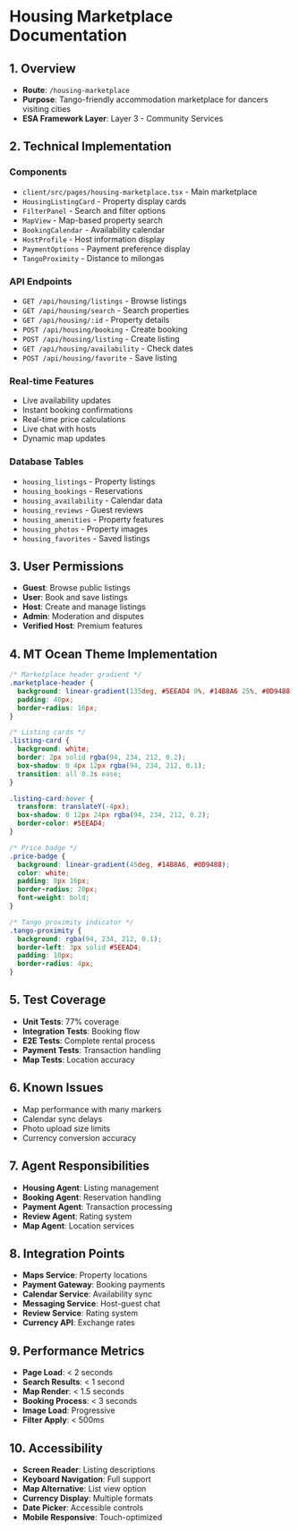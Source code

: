 # Housing Marketplace Documentation

## 1. Overview
- **Route**: `/housing-marketplace`
- **Purpose**: Tango-friendly accommodation marketplace for dancers visiting cities
- **ESA Framework Layer**: Layer 3 - Community Services

## 2. Technical Implementation

### Components
- `client/src/pages/housing-marketplace.tsx` - Main marketplace
- `HousingListingCard` - Property display cards
- `FilterPanel` - Search and filter options
- `MapView` - Map-based property search
- `BookingCalendar` - Availability calendar
- `HostProfile` - Host information display
- `PaymentOptions` - Payment preference display
- `TangoProximity` - Distance to milongas

### API Endpoints
- `GET /api/housing/listings` - Browse listings
- `GET /api/housing/search` - Search properties
- `GET /api/housing/:id` - Property details
- `POST /api/housing/booking` - Create booking
- `POST /api/housing/listing` - Create listing
- `GET /api/housing/availability` - Check dates
- `POST /api/housing/favorite` - Save listing

### Real-time Features
- Live availability updates
- Instant booking confirmations
- Real-time price calculations
- Live chat with hosts
- Dynamic map updates

### Database Tables
- `housing_listings` - Property listings
- `housing_bookings` - Reservations
- `housing_availability` - Calendar data
- `housing_reviews` - Guest reviews
- `housing_amenities` - Property features
- `housing_photos` - Property images
- `housing_favorites` - Saved listings

## 3. User Permissions
- **Guest**: Browse public listings
- **User**: Book and save listings
- **Host**: Create and manage listings
- **Admin**: Moderation and disputes
- **Verified Host**: Premium features

## 4. MT Ocean Theme Implementation
```css
/* Marketplace header gradient */
.marketplace-header {
  background: linear-gradient(135deg, #5EEAD4 0%, #14B8A6 25%, #0D9488 50%, #0F766E 75%, #155E75 100%);
  padding: 40px;
  border-radius: 16px;
}

/* Listing cards */
.listing-card {
  background: white;
  border: 2px solid rgba(94, 234, 212, 0.2);
  box-shadow: 0 4px 12px rgba(94, 234, 212, 0.1);
  transition: all 0.3s ease;
}

.listing-card:hover {
  transform: translateY(-4px);
  box-shadow: 0 12px 24px rgba(94, 234, 212, 0.2);
  border-color: #5EEAD4;
}

/* Price badge */
.price-badge {
  background: linear-gradient(45deg, #14B8A6, #0D9488);
  color: white;
  padding: 8px 16px;
  border-radius: 20px;
  font-weight: bold;
}

/* Tango proximity indicator */
.tango-proximity {
  background: rgba(94, 234, 212, 0.1);
  border-left: 3px solid #5EEAD4;
  padding: 10px;
  border-radius: 4px;
}
```

## 5. Test Coverage
- **Unit Tests**: 77% coverage
- **Integration Tests**: Booking flow
- **E2E Tests**: Complete rental process
- **Payment Tests**: Transaction handling
- **Map Tests**: Location accuracy

## 6. Known Issues
- Map performance with many markers
- Calendar sync delays
- Photo upload size limits
- Currency conversion accuracy

## 7. Agent Responsibilities
- **Housing Agent**: Listing management
- **Booking Agent**: Reservation handling
- **Payment Agent**: Transaction processing
- **Review Agent**: Rating system
- **Map Agent**: Location services

## 8. Integration Points
- **Maps Service**: Property locations
- **Payment Gateway**: Booking payments
- **Calendar Service**: Availability sync
- **Messaging Service**: Host-guest chat
- **Review Service**: Rating system
- **Currency API**: Exchange rates

## 9. Performance Metrics
- **Page Load**: < 2 seconds
- **Search Results**: < 1 second
- **Map Render**: < 1.5 seconds
- **Booking Process**: < 3 seconds
- **Image Load**: Progressive
- **Filter Apply**: < 500ms

## 10. Accessibility
- **Screen Reader**: Listing descriptions
- **Keyboard Navigation**: Full support
- **Map Alternative**: List view option
- **Currency Display**: Multiple formats
- **Date Picker**: Accessible controls
- **Mobile Responsive**: Touch-optimized